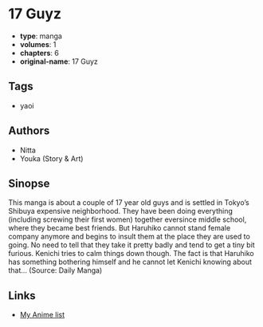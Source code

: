 # 17 Guyz

-   **type**: manga
-   **volumes**: 1
-   **chapters**: 6
-   **original-name**: 17 Guyz

## Tags

-   yaoi

## Authors

-   Nitta
-   Youka (Story & Art)

## Sinopse

This manga is about a couple of 17 year old guys and is settled in Tokyo’s Shibuya expensive neighborhood. They have been doing everything (including screwing their first women) together eversince middle school, where they became best friends. But Haruhiko cannot stand female company anymore and begins to insult them at the place they are used to going. No need to tell that they take it pretty badly and tend to get a tiny bit furious. Kenichi tries to calm things down though. The fact is that Haruhiko has something bothering himself and he cannot let Kenichi knowing about that… (Source: Daily Manga)

## Links

-   [My Anime list](https://myanimelist.net/manga/3067/17_Guyz)
